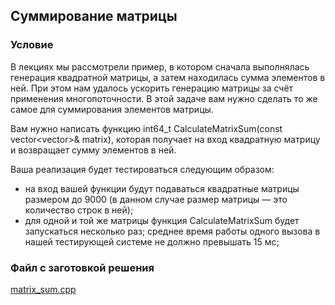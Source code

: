 ## Суммирование матрицы ##

### Условие ###

В лекциях мы рассмотрели пример, в котором сначала выполнялась генерация квадратной матрицы, а затем находилась сумма элементов в ней. При этом нам удалось ускорить генерацию матрицы за счёт применения многопоточности. В этой задаче вам нужно сделать то же самое для суммирования элементов матрицы.

Вам нужно написать функцию int64_t CalculateMatrixSum(const vector<vector<int>>& matrix), которая получает на вход квадратную матрицу и возвращает сумму элементов в ней.

Ваша реализация будет тестироваться следующим образом:

* на вход вашей функции будут подаваться квадратные матрицы размером до 9000 (в данном случае размер матрицы — это количество строк в ней);
* для одной и той же матрицы функция CalculateMatrixSum будет запускаться несколько раз; среднее время работы одного вызова в нашей тестирующей системе не должно превышать 15 мс;

### Файл с заготовкой решения ###

[matrix_sum.cpp](https://github.com/Hitoku/basics-of-c-plus-plus-development-red-belt/blob/master/Week_5/08%20Practice%20Programming%20Assignment/Source/matrix_sum.cpp)
